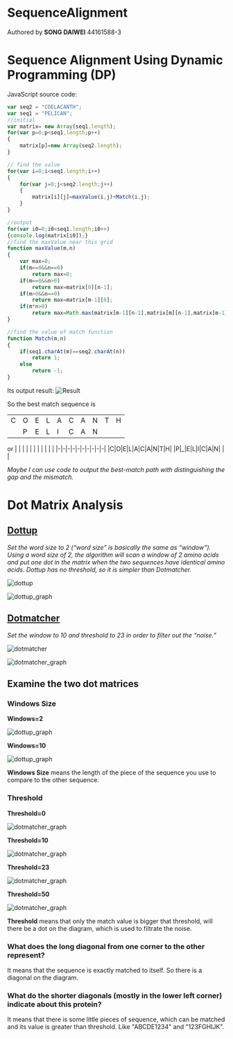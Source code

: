 # SequenceAlignment
Authored by **SONG DAIWEI** 44161588-3

# Sequence Alignment Using Dynamic Programming (DP)

JavaScript source code:
```JavaScript 
var seq2 = "COELACANTH";
var seq1 = "PELICAN";
//initial
var matrix= new Array(seq1.length);
for(var p=0;p<seq1.length;p++)
{
    matrix[p]=new Array(seq2.length);
}

// find the value
for(var i=0;i<seq1.length;i++)
{
    for(var j=0;j<seq2.length;j++)
    {
        matrix[i][j]=maxValue(i,j)+Match(i,j);
    }
}

//output
for(var i0=0;i0<seq1.length;i0++)
{console.log(matrix[i0]);}
//find the maxValue near this grid
function maxValue(m,n)
{
    var max=0;
    if(m==0&&n==0)
        return max=0;
    if(m==0&&n>0)
        return max=matrix[0][n-1];
    if(m>0&&n==0)
        return max=matrix[m-1][0];
    if(m*n>0)
        return max=Math.max(matrix[m-1][n-1],matrix[m][n-1],matrix[m-1][n]);
}

//find the value of match function
function Match(m,n)
{
    if(seq1.charAt(m)==seq2.charAt(n))
        return 1;
    else
        return -1;
}
```
Its output result:
![Result](result.jpg)

So the best match sequence is

| | | | | | | | | | |
|-|-|-|-|-|-|-|-|-|-|
|C|O|E|L|A|C|A|N|T|H|
| |P|E|L|I|C|A|N| | |
or
| | | | | | | | | | |
|-|-|-|-|-|-|-|-|-|-|
|C|O|E|L|A|C|A|N|T|H|
|P|_|E|L|I|C|A|N| | |

*Maybe I can use code to output the best-match path with distinguishing the gap and the mismatch.*

# Dot Matrix Analysis

## [Dottup](http://mobyle.pasteur.fr/cgi-bin/portal.py?#forms::dottup)

*Set the word size to 2 (“word size” is basically the same as “window”).  Using a word size of  2, the algorithm will scan a window of 2 amino acids and put one dot in the matrix when the two sequences have identical amino acids.  Dottup has no threshold, so it is simpler than Dotmatcher.*

![dottup](dottup.jpg)

![dottup_graph](dottup_graph.png)

## [Dotmatcher](http://mobyle.pasteur.fr/cgi-bin/portal.py?#forms::dotmatcher)

*Set the window to 10 and threshold to 23 in order to filter out the “noise.”*

![dotmatcher](dotmatcher.jpg)

![dotmatcher_graph](dotmatcher_graph.png)

## Examine the two dot matrices 
### Windows Size
**Windows=2**

![dottup_graph](dottup_graph.png)

**Windows=10**

![dottup_graph](dottup_10.png)


**Windows Size** means the length of the piece of the sequence you use to compare to the other sequence. 

### Threshold
**Threshold=0**

![dotmatcher_graph](dotmatcher_graph.0.png)

**Threshold=10**

![dotmatcher_graph](dotmatcher_graph.10.png)

**Threshold=23**

![dotmatcher_graph](dotmatcher_graph.png)

**Threshold=50**

![dotmatcher_graph](dotmatcher_graph.50.png)



**Threshold** means that only the match value is bigger that threshold, will there be a dot on the diagram, which is used to filtrate the noise.


### What does the long diagonal from one corner to the other represent?  

It means that the sequence is exactly matched to itself. So there is a diagonal on the diagram. 

### What do the shorter diagonals (mostly in the lower left corner) indicate about this protein?

It means that there is some little pieces of sequence, which can be matched and its value is greater than threshold.
Like "ABCDE1234" and "123FGHIJK".
